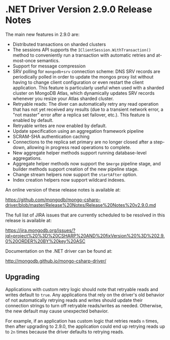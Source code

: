 # .NET Driver Version 2.9.0 Release Notes

The main new features in 2.9.0 are:

* Distributed transactions on sharded clusters
* The sessions API supports the `IClientSession.WithTransaction()` method to conveniently run a transaction with automatic retries and at-most-once semantics.
* Support for message compression
* SRV polling for `mongodb+srv` connection scheme:  DNS SRV records are periodically polled in order to update the mongos proxy list without having to change client configuration or even restart the client application. This feature is particularly useful when used with a sharded cluster on MongoDB Atlas, which dynamically updates SRV records whenever you resize your Atlas sharded cluster.
* Retryable reads: The diver can automatically retry any read operation that has not yet received any results (due to a transient network error, a "not master" error after a replica set failover, etc.). This feature is enabled by default.
* Retryable writes are now enabled by default.
* Update specification using an aggregation framework pipeline
* SCRAM-SHA authentication caching
* Connections to the replica set primary are no longer closed after a step-down, allowing in progress read operations to complete.
* New aggregate helper methods support running database-level aggregations.
* Aggregate helper methods now support the `$merge` pipeline stage, and builder methods support creation of the new pipeline stage.
* Change stream helpers now support the `startAfter` option.
* Index creation helpers now support wildcard indexes.

An online version of these release notes is available at:

https://github.com/mongodb/mongo-csharp-driver/blob/master/Release%20Notes/Release%20Notes%20v2.9.0.md

The full list of JIRA issues that are currently scheduled to be resolved in this release is available at:

https://jira.mongodb.org/issues/?jql=project%20%3D%20CSHARP%20AND%20fixVersion%20%3D%202.9.0%20ORDER%20BY%20key%20ASC


Documentation on the .NET driver can be found at:

http://mongodb.github.io/mongo-csharp-driver/

## Upgrading

Applications with custom retry logic should note that retryable reads and writes default to `true`. Any applications that rely on the driver's old behavior of not automatically retrying reads and writes should update their connection strings to turn off retryable reads/writes as needed. Otherwise, the new default may cause unexpected behavior.

For example, if an application has custom logic that retries reads `n` times, then after upgrading to 2.9.0, the application could end up retrying reads up to `2n` times because the driver defaults to retrying reads.

